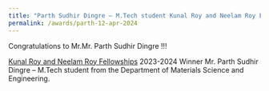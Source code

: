 ```yaml
---
title: "Parth Sudhir Dingre – M.Tech student Kunal Roy and Neelam Roy Fellowships Award for 2023-24 (12/04/24)"
permalink: /awards/parth-12-apr-2024
---
```

Congratulations to Mr.Mr. Parth Sudhir Dingre !!!

<a href="https://odaa.iisc.ac.in/kunal-roy-and-neelam-roy-fellowship/">Kunal Roy and Neelam Roy Fellowships</a> 2023-2024 Winner Mr. Parth Sudhir Dingre – M.Tech student from the Department of Materials Science and Engineering.